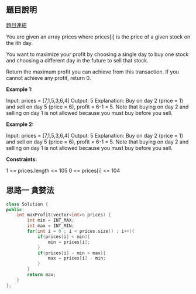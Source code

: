 ## 題目說明
[題目連結](https://leetcode.com/problems/best-time-to-buy-and-sell-stock/?envType=study-plan&id=data-structure-i)

You are given an array prices where prices[i] is the price of a given stock on the ith day.

You want to maximize your profit by choosing a single day to buy one stock and choosing a different day in the future to sell that stock.

Return the maximum profit you can achieve from this transaction. If you cannot achieve any profit, return 0.

**Example 1:**

Input: prices = [7,1,5,3,6,4]
Output: 5
Explanation: Buy on day 2 (price = 1) and sell on day 5 (price = 6), profit = 6-1 = 5.
Note that buying on day 2 and selling on day 1 is not allowed because you must buy before you sell.

**Example 2:**

Input: prices = [7,1,5,3,6,4]
Output: 5
Explanation: Buy on day 2 (price = 1) and sell on day 5 (price = 6), profit = 6-1 = 5.
Note that buying on day 2 and selling on day 1 is not allowed because you must buy before you sell.

**Constraints:**

1 <= prices.length <= 105
0 <= prices[i] <= 104


## 思路一 貪婪法
```CPP
class Solution {
public:
    int maxProfit(vector<int>& prices) {
        int min = INT_MAX;
        int max = INT_MIN;
        for(int i = 0 ; i < prices.size() ; i++){
            if(prices[i] < min){
                min = prices[i];
            }
            if(prices[i] - min > max){
                max = prices[i] - min;
            }
        }
        return max;
    }
};
```
